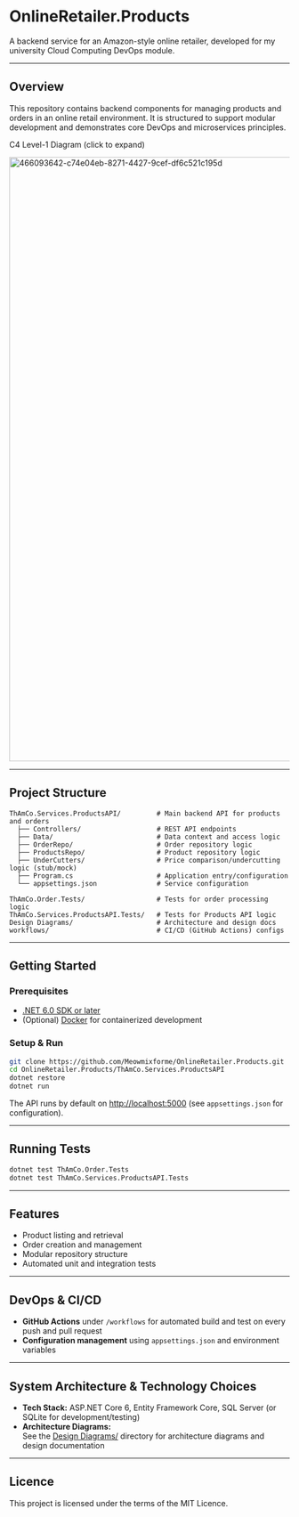 # OnlineRetailer.Products

A backend service for an Amazon-style online retailer, developed for my university Cloud Computing DevOps module.

---

## Overview

This repository contains backend components for managing products and orders in an online retail environment. It is structured to support modular development and demonstrates core DevOps and microservices principles.


C4 Level-1 Diagram (click to expand)

<img width="811" height="1086" alt="466093642-c74e04eb-8271-4427-9cef-df6c521c195d" src="https://github.com/user-attachments/assets/d450bdb8-5ebd-488b-8c6c-5fbd94d0c558" />





---

## Project Structure

```
ThAmCo.Services.ProductsAPI/         # Main backend API for products and orders
  ├── Controllers/                   # REST API endpoints
  ├── Data/                          # Data context and access logic
  ├── OrderRepo/                     # Order repository logic
  ├── ProductsRepo/                  # Product repository logic
  ├── UnderCutters/                  # Price comparison/undercutting logic (stub/mock)
  ├── Program.cs                     # Application entry/configuration
  └── appsettings.json               # Service configuration

ThAmCo.Order.Tests/                  # Tests for order processing logic
ThAmCo.Services.ProductsAPI.Tests/   # Tests for Products API logic
Design Diagrams/                     # Architecture and design docs
workflows/                           # CI/CD (GitHub Actions) configs
```

---

## Getting Started

### Prerequisites

- [.NET 6.0 SDK or later](https://dotnet.microsoft.com/download)
- (Optional) [Docker](https://www.docker.com/) for containerized development

### Setup & Run

```bash
git clone https://github.com/Meowmixforme/OnlineRetailer.Products.git
cd OnlineRetailer.Products/ThAmCo.Services.ProductsAPI
dotnet restore
dotnet run
```
The API runs by default on [http://localhost:5000](http://localhost:5000) (see `appsettings.json` for configuration).

---

## Running Tests

```bash
dotnet test ThAmCo.Order.Tests
dotnet test ThAmCo.Services.ProductsAPI.Tests
```

---

## Features

- Product listing and retrieval
- Order creation and management
- Modular repository structure
- Automated unit and integration tests

---

## DevOps & CI/CD

- **GitHub Actions** under `/workflows` for automated build and test on every push and pull request
- **Configuration management** using `appsettings.json` and environment variables

---

## System Architecture & Technology Choices

- **Tech Stack:** ASP.NET Core 6, Entity Framework Core, SQL Server (or SQLite for development/testing)
- **Architecture Diagrams:**  
  See the [Design Diagrams/](./Design%20Diagrams) directory for architecture diagrams and design documentation

---

## Licence

This project is licensed under the terms of the MIT Licence.
